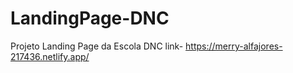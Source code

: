 # LandingPage-DNC
Projeto Landing Page da Escola DNC
link- https://merry-alfajores-217436.netlify.app/
